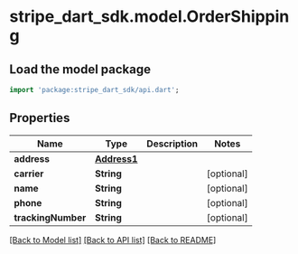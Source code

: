 # stripe_dart_sdk.model.OrderShipping

## Load the model package
```dart
import 'package:stripe_dart_sdk/api.dart';
```

## Properties
Name | Type | Description | Notes
------------ | ------------- | ------------- | -------------
**address** | [**Address1**](Address1.md) |  | 
**carrier** | **String** |  | [optional] 
**name** | **String** |  | [optional] 
**phone** | **String** |  | [optional] 
**trackingNumber** | **String** |  | [optional] 

[[Back to Model list]](../README.md#documentation-for-models) [[Back to API list]](../README.md#documentation-for-api-endpoints) [[Back to README]](../README.md)


